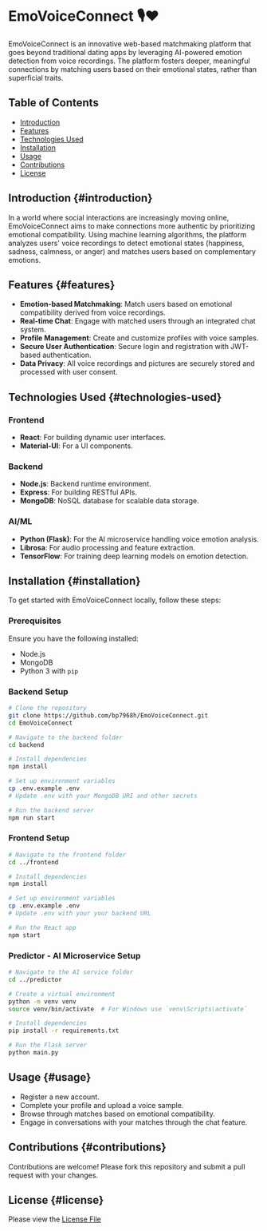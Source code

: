 # EmoVoiceConnect 🎙❤️

EmoVoiceConnect is an innovative web-based matchmaking platform that goes beyond traditional dating apps by leveraging AI-powered emotion detection from voice recordings. The platform fosters deeper, meaningful connections by matching users based on their emotional states, rather than superficial traits.

## Table of Contents
- [Introduction](#introduction)
- [Features](#features)
- [Technologies Used](#technologies-used)
- [Installation](#installation)
- [Usage](#usage)
- [Contributions](#contributions)
- [License](#license)

## Introduction {#introduction}
In a world where social interactions are increasingly moving online, EmoVoiceConnect aims to make connections more authentic by prioritizing emotional compatibility. Using machine learning algorithms, the platform analyzes users' voice recordings to detect emotional states (happiness, sadness, calmness, or anger) and matches users based on complementary emotions.

## Features {#features}
- **Emotion-based Matchmaking**: Match users based on emotional compatibility derived from voice recordings.
- **Real-time Chat**: Engage with matched users through an integrated chat system.
- **Profile Management**: Create and customize profiles with voice samples.
- **Secure User Authentication**: Secure login and registration with JWT-based authentication.
- **Data Privacy**: All voice recordings and pictures are securely stored and processed with user consent.

## Technologies Used {#technologies-used}
### Frontend
- **React**: For building dynamic user interfaces.
- **Material-UI**: For a UI components.

### Backend
- **Node.js**: Backend runtime environment.
- **Express**: For building RESTful APIs.
- **MongoDB**: NoSQL database for scalable data storage.

### AI/ML
- **Python (Flask)**: For the AI microservice handling voice emotion analysis.
- **Librosa**: For audio processing and feature extraction.
- **TensorFlow**: For training deep learning models on emotion detection.

## Installation {#installation}
To get started with EmoVoiceConnect locally, follow these steps:

### Prerequisites
Ensure you have the following installed:
- Node.js
- MongoDB
- Python 3 with `pip`

### Backend Setup
```bash
# Clone the repository
git clone https://github.com/bp7968h/EmoVoiceConnect.git
cd EmoVoiceConnect

# Navigate to the backend folder
cd backend

# Install dependencies
npm install

# Set up environment variables
cp .env.example .env
# Update .env with your MongoDB URI and other secrets

# Run the backend server
npm run start
```

### Frontend Setup
```bash
# Navigate to the frontend folder
cd ../frontend

# Install dependencies
npm install

# Set up environment variables
cp .env.example .env
# Update .env with your your backend URL

# Run the React app
npm start
```

### Predictor - AI Microservice Setup
```bash
# Navigate to the AI service folder
cd ../predictor

# Create a virtual environment
python -m venv venv
source venv/bin/activate  # For Windows use `venv\Scripts\activate`

# Install dependencies
pip install -r requirements.txt

# Run the Flask server
python main.py
```

## Usage {#usage}

- Register a new account.
- Complete your profile and upload a voice sample.
- Browse through matches based on emotional compatibility.
- Engage in conversations with your matches through the chat feature.

## Contributions {#contributions}

Contributions are welcome! Please fork this repository and submit a pull request with your changes.

## License {#license}

Please view the [License File](LICENSE)